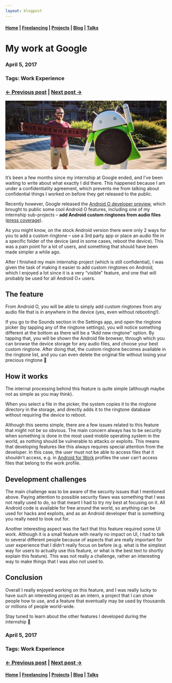 ```yaml
---
layout: blogpost
---
```


#### [Home](/) | [Freelancing](/freelancing) |  [Projects](/projects) | [Blog](/blog) | [Talks](/talks)

# My work at Google

### April 5, 2017
### Tags: Work Experience
### [<- Previous post](/blog/applying-for-google) | [Next post ->](/blog/tales-of-a-ceo)

![California](/assets/images/california.png)

It’s been a few months since my internship at Google ended, and I’ve been waiting to write about what exactly I did there. This happened because I am under a confidentiality agreement, which prevents me from talking about confidential things I worked on before they get released to the public.

Recently however, Google released the [Android O developer preview](https://developer.android.com/preview/index.html), which brought to public some cool Android O features, including one of my internship sub-projects – **add Android custom ringtones from audio files** ([press coverage](http://www.androidpolice.com/2017/03/23/android-o-feature-spotlight-easily-add-custom-ringtones-alarm-sounds-notification-sounds/)).

As you might know, on the stock Android version there were only 2 ways for you to add a custom ringtone – use a 3rd party app or place an audio file in a specific folder of the device (and in some cases, reboot the device). This was a pain point for a lot of users, and something that should have been made simpler a while ago.

After I finished my main internship project (which is still confidential), I was given the task of making it easier to add custom ringtones on Android, which I enjoyed a lot since it is a very “visible” feature, and one that will probably be used for all Android O+ users.

## The feature

From Android O, you will be able to simply add custom ringtones from any audio file that is in anywhere in the device (yes, even without rebooting!).

If you go to the Sounds section in the Settings app, and open the ringtone picker (by tapping any of the ringtone settings), you will notice something different at the bottom as there will be a “Add new ringtone” option. By tapping that, you will be shown the Android file browser, through which you can browse the device storage for any audio files, and choose your best custom ringtone. After doing that, the custom ringtone becomes available in the ringtone list, and you can even delete the original file without losing your precious ringtone 🙂

## How it works

The internal processing behind this feature is quite simple (although maybe not as simple as you may think).

When you select a file in the picker, the system copies it to the ringtone directory in the storage, and directly adds it to the ringtone database without requiring the device to reboot.

Although this seems simple, there are a few issues related to this feature that might not be so obvious. The main concern always has to be security when something is done in the most used mobile operating system in the world, as nothing should be vulnerable to attacks or exploits. This means that developing features like this always requires special attention from the developer. In this case, the user must not be able to access files that it shouldn’t access, e.g. in [Android for Work](https://www.android.com/work/) profiles the user can’t access files that belong to the work profile.

## Development challenges

The main challenge was to be aware of the security issues that I mentioned above. Paying attention to possible security flaws was something that I was not really used to do, so that meant I had to try my best at focusing on it. All Android code is available for free around the world, so anything can be used for hacks and exploits, and as an Android developer that is something you really need to look out for.

Another interesting aspect was the fact that this feature required some UI work. Although it is a small feature with nearly no impact on UI, I had to talk to several different people because of aspects that are really important for user experience that I didn’t really focus on before (e.g. what is the simplest way for users to actually use this feature, or what is the best text to shortly explain this feature). This was not really a challenge, rather an interesting way to make things that I was also not used to.

## Conclusion

Overall I really enjoyed working on this feature, and I was really lucky to have such an interesting project as an intern, a project that I can show people how to use, and a feature that eventually may be used by thousands or millions of people world-wide.

Stay tuned to learn about the other features I developed during the internship 🙂

### April 5, 2017
### Tags: Work Experience
### [<- Previous post](/blog/applying-for-google) | [Next post ->](/blog/tales-of-a-ceo)

#### [Home](/) | [Freelancing](/freelancing) |  [Projects](/projects) | [Blog](/blog) | [Talks](/talks)